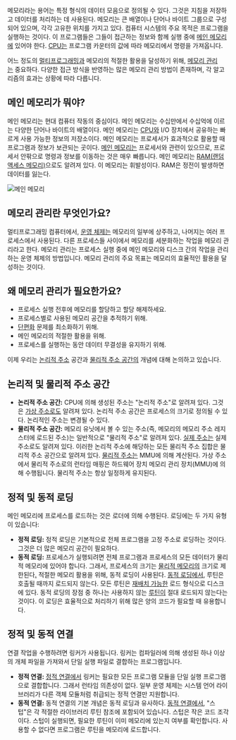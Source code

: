메모리라는 용어는 특정 형식의 데이터 모음으로 정의될 수 있다. 그것은 지침을 저장하고 데이터를 처리하는 데 사용된다. 메모리는 큰 배열이나 단어나 바이트 그룹으로 구성되어 있으며, 각각 고유한 위치를 가지고 있다. 컴퓨터 시스템의 주요 목적은 프로그램을 실행하는 것이다. 이 프로그램들은 그들이 접근하는 정보와 함께 실행 중에 [메인 메모리에](https://www.geeksforgeeks.org/computer-memory/) 있어야 한다. [CPU는](https://www.geeksforgeeks.org/cpu-scheduling-in-operating-systems/) 프로그램 카운터의 값에 따라 메모리에서 명령을 가져옵니다.

어느 정도의 [멀티프로그래밍과](https://www.geeksforgeeks.org/difference-between-multitasking-multithreading-and-multiprocessing/) 메모리의 적절한 활용을 달성하기 위해, [메모리 관리는](https://www.geeksforgeeks.org/memory-management-in-operating-system/) 중요하다. 다양한 접근 방식을 반영하는 많은 메모리 관리 방법이 존재하며, 각 알고리즘의 효과는 상황에 따라 다릅니다.

## 메인 메모리가 뭐야?

메인 메모리는 현대 컴퓨터 작동의 중심이다. 메인 메모리는 수십만에서 수십억에 이르는 다양한 단어나 바이트의 배열이다. 메인 메모리는 [CPU와](https://www.geeksforgeeks.org/cpu-scheduling-in-operating-systems/) I/O 장치에서 공유하는 빠르게 사용 가능한 정보의 저장소이다. 메인 메모리는 프로세서가 효과적으로 활용할 때 프로그램과 정보가 보관되는 곳이다. [메인 메모리는](https://www.geeksforgeeks.org/computer-memory/) 프로세서와 관련이 있으므로, 프로세서 안팎으로 명령과 정보를 이동하는 것은 매우 빠릅니다. 메인 메모리는 [RAM(랜덤 액세스 메모리)](https://www.geeksforgeeks.org/random-access-memory-ram/)으로도 알려져 있다. 이 메모리는 휘발성이다. RAM은 정전이 발생하면 데이터를 잃는다.

![메인 메모리](https://media.geeksforgeeks.org/wp-content/uploads/20221116104505/1white-660x453.png)

## 메모리 관리란 무엇인가요?

멀티프로그래밍 컴퓨터에서, [운영 체제는](https://www.geeksforgeeks.org/what-is-an-operating-system/) 메모리의 일부에 상주하고, 나머지는 여러 프로세스에서 사용된다. 다른 프로세스들 사이에서 메모리를 세분화하는 작업을 메모리 관리라고 한다. 메모리 관리는 프로세스 실행 중에 메인 메모리와 디스크 간의 작업을 관리하는 운영 체제의 방법입니다. 메모리 관리의 주요 목표는 메모리의 효율적인 활용을 달성하는 것이다.

## 왜 메모리 관리가 필요한가요?

- 프로세스 실행 전후에 메모리를 할당하고 할당 해제하세요.
- 프로세스별로 사용된 메모리 공간을 추적하기 위해.
- [단편화](https://www.geeksforgeeks.org/difference-between-internal-and-external-fragmentation/) 문제를 최소화하기 위해.
- 메인 메모리의 적절한 활용을 위해.
- 프로세스를 실행하는 동안 데이터 무결성을 유지하기 위해.

이제 우리는 [논리적 주소](https://www.geeksforgeeks.org/logical-and-physical-address-in-operating-system/) 공간과 [물리적 주소 공간의](https://www.geeksforgeeks.org/logical-and-physical-address-in-operating-system/) 개념에 대해 논의하고 있습니다.

## 논리적 및 물리적 주소 공간

- ****논리적 주소 공간:**** CPU에 의해 생성된 주소는 "논리적 주소"로 알려져 있다. 그것은 [가상 주소로도](https://www.geeksforgeeks.org/memory-allocation-techniques-mapping-virtual-addresses-to-physical-addresses/) 알려져 있다. 논리적 주소 공간은 프로세스의 크기로 정의될 수 있다. 논리적인 주소는 변경될 수 있다.
- ****물리적 주소 공간:**** 메모리 유닛에서 볼 수 있는 주소(즉, 메모리의 메모리 주소 레지스터에 로드된 주소)는 일반적으로 "물리적 주소"로 알려져 있다. [실제 주소는](https://www.geeksforgeeks.org/logical-and-physical-address-in-operating-system/) 실제 주소로도 알려져 있다. 이러한 논리적 주소에 해당하는 모든 물리적 주소 집합은 물리적 주소 공간으로 알려져 있다. [물리적 주소는](https://www.geeksforgeeks.org/logical-and-physical-address-in-operating-system/) MMU에 의해 계산된다. 가상 주소에서 물리적 주소로의 런타임 매핑은 하드웨어 장치 메모리 관리 장치(MMU)에 의해 수행됩니다. 물리적 주소는 항상 일정하게 유지된다.

## 정적 및 동적 로딩

메인 메모리에 프로세스를 로드하는 것은 로더에 의해 수행된다. 로딩에는 두 가지 유형이 있습니다:

- ****정적 로딩:**** 정적 로딩은 기본적으로 전체 프로그램을 고정 주소로 로딩하는 것이다. 그것은 더 많은 메모리 공간이 필요하다.
- ****동적 로딩:**** 프로세스가 실행되려면 전체 프로그램과 프로세스의 모든 데이터가 물리적 메모리에 있어야 합니다. 그래서, 프로세스의 크기는 [물리적 메모리의](https://www.geeksforgeeks.org/logical-and-physical-address-in-operating-system/) 크기로 제한된다[.](https://www.geeksforgeeks.org/logical-and-physical-address-in-operating-system/) 적절한 메모리 활용을 위해, 동적 로딩이 사용된다. [동적 로딩에서](https://www.geeksforgeeks.org/difference-between-loading-and-linking/), 루틴은 호출될 때까지 로드되지 않는다. 모든 루틴은 [재배치 가능한](https://www.geeksforgeeks.org/memory-allocation-techniques-mapping-virtual-addresses-to-physical-addresses/) 로드 형식으로 디스크에 있다. 동적 로딩의 장점 중 하나는 사용하지 않는 [루틴이](https://www.geeksforgeeks.org/difference-between-routine-and-process/) 절대 로드되지 않는다는 것이다. 이 로딩은 효율적으로 처리하기 위해 많은 양의 코드가 필요할 때 유용합니다.

## 정적 및 동적 연결

연결 작업을 수행하려면 링커가 사용됩니다. 링커는 컴파일러에 의해 생성된 하나 이상의 개체 파일을 가져와서 단일 실행 파일로 결합하는 프로그램입니다.

- ****정적 연결:**** [정적 연결에서](https://www.geeksforgeeks.org/static-and-dynamic-linking-in-operating-systems/) 링커는 필요한 모든 프로그램 모듈을 단일 실행 프로그램으로 결합합니다. 그래서 런타임 의존성이 없다. 일부 운영 체제는 시스템 언어 라이브러리가 다른 객체 모듈처럼 취급되는 정적 연결만 지원합니다.
- ****동적 연결:**** 동적 연결의 기본 개념은 동적 로딩과 유사하다. [동적 연결에서](https://www.geeksforgeeks.org/static-and-dynamic-linking-in-operating-systems/), "스텁"은 각 적절한 라이브러리 루틴 참조에 포함되어 있습니다. 스텁은 작은 코드 조각이다. 스텁이 실행되면, 필요한 루틴이 이미 메모리에 있는지 여부를 확인합니다. 사용할 수 없다면 프로그램은 루틴을 메모리에 로드합니다.